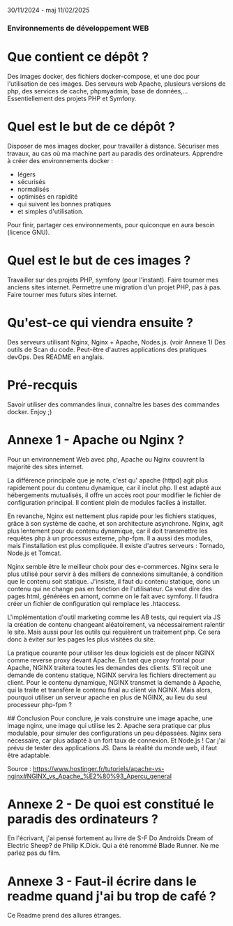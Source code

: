 30/11/2024 - maj 11/02/2025

### Environnements de développement WEB ###

# Que contient ce dépôt ?
Des images docker, des fichiers docker-compose, et une doc pour l'utilisation de ces images. 
Des serveurs web Apache, plusieurs versions de php, des services de cache, phpmyadmin, base de données,...
Essentiellement des projets PHP et Symfony.

# Quel est le but de ce dépôt ?
Disposer de mes images docker, pour travailler à distance. 
Sécuriser mes travaux, au cas où ma machine part au paradis des ordinateurs.
Apprendre à créer des environnements docker :
  * légers
  * sécurisés 
  * normalisés 
  * optimisés en rapidité
  * qui suivent les bonnes pratiques
  * et simples d'utilisation.

Pour finir, partager ces environnements, pour quiconque en aura besoin (licence GNU).


# Quel est le but de ces images ?
Travailler sur des projets PHP, symfony (pour l'instant).
Faire tourner mes anciens sites internet.
Permettre une migration d'un projet PHP, pas à pas.
Faire tourner mes futurs sites internet. 

# Qu'est-ce qui viendra ensuite ?
Des serveurs utilisant Nginx, Nginx + Apache, Nodes.js. (voir Annexe 1)
Des outils de Scan du code.
Peut-être d'autres applications des pratiques devOps.
Des README en anglais.

# Pré-recquis
Savoir utiliser des commandes linux, connaître les bases des commandes docker.
Enjoy ;)

# Annexe 1 - Apache ou Nginx ?
Pour un environnement Web avec php, Apache ou Nginx couvrent la majorité des sites internet. 

La différence principale que je note, c'est qu' apache (httpd) agit plus rapidement pour du contenu dynamique, car il inclut php.
Il est adapté aux hébergements mutualisés, il offre un accès root pour modifier le fichier de configuration principal.
Il contient plein de modules faciles à installer.

En revanche, Nginx est nettement plus rapide pour les fichiers statiques, grâce à son système de cache, et son architecture asynchrone.
Nginx, agit plus lentement pour du contenu dynamique, car il doit transmettre les requêtes php à un processus externe, php-fpm.
Il a aussi des modules, mais l'installation est plus compliquée.
Il existe d'autres serveurs : Tornado, Node.js et Tomcat.

Nginx semble être le meilleur choix pour des e-commerces.
Nginx sera le plus utilisé pour servir à des milliers de connexions simultanée, à condition que le contenu soit statique.
J'insiste, il faut du contenu statique, donc un contenu qui ne change pas en fonction de l'utilisateur.
Ca veut dire des pages html, générées en amont, comme on le fait avec symfony.
Il faudra créer un fichier de configuration qui remplace les .htaccess.

L'implémentation d'outil marketing comme les AB tests, qui requiert via JS la création de contenu changeant aléatoirement, va nécessairement ralentir le site. Mais aussi pour les outils qui requièrent un traitement php. 
Ce sera donc à éviter sur les pages les plus visitées du site.

La pratique courante pour utiliser les deux logiciels est de placer NGINX comme reverse proxy devant Apache. En tant que proxy frontal pour Apache, NGINX traitera toutes les demandes des clients.
S’il reçoit une demande de contenu statique, NGINX servira les fichiers directement au client.
Pour le contenu dynamique, NGINX transmet la demande à Apache, qui la traite et transfère le contenu final au client via NGINX.
Mais alors, pourquoi utiliser un serveur apache en plus de NGINX, au lieu du seul processeur php-fpm ?

## Conclusion
Pour conclure, je vais construire une image apache, une image nginx, une image qui utilise les 2. 
Apache sera pratique car plus modulable, pour simuler des configurations un peu dépassées.
Nginx sera nécessaire, car plus adapté à un fort taux de connexion.
Et Node.js ! Car j'ai prévu de tester des applications JS.
Dans la réalité du monde web, il faut être adaptable.

Source :
https://www.hostinger.fr/tutoriels/apache-vs-nginx#NGINX_vs_Apache_%E2%80%93_Apercu_general


# Annexe 2 - De quoi est constitué le paradis des ordinateurs ?
En l'écrivant, j'ai pensé fortement au livre de S-F Do Androids Dream of Electric Sheep? de Philip K.Dick.
Qui a été renommé Blade Runner.
Ne me parlez pas du film.


# Annexe 3 - Faut-il écrire dans le readme quand j'ai bu trop de café ?
Ce Readme prend des allures étranges.
